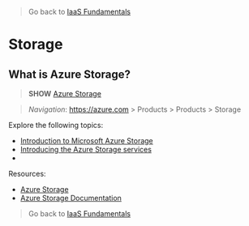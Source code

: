 > Go back to [IaaS Fundamentals](0-iaasfundamentals.md#delivery-guide)

# Storage

## What is Azure Storage?

> **SHOW** [Azure Storage](https://azure.microsoft.com/en-us/services/storage)

> *Navigation*: https://azure.com > Products > Products > Storage

Explore the following topics:
* [Introduction to Microsoft Azure Storage](https://docs.microsoft.com/en-us/azure/storage/common/storage-introduction)
* [Introducing the Azure Storage services](https://docs.microsoft.com/en-us/azure/storage/common/storage-introduction#introducing-the-azure-storage-services)
* []()

Resources:
* [Azure Storage](https://azure.microsoft.com/en-us/services/storage)
* [Azure Storage Documentation](https://docs.microsoft.com/en-us/azure/storage/)











> Go back to [IaaS Fundamentals](0-iaasfundamentals.md#delivery-guide)